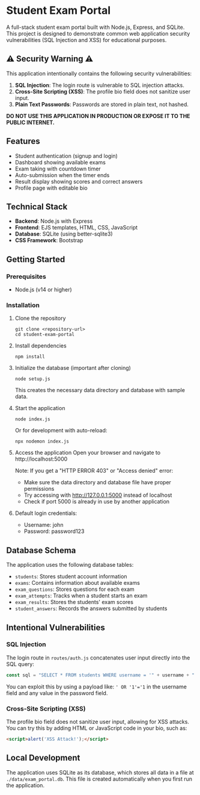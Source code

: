 # Student Exam Portal

A full-stack student exam portal built with Node.js, Express, and SQLite. This project is designed to demonstrate common web application security vulnerabilities (SQL Injection and XSS) for educational purposes.

## ⚠️ Security Warning ⚠️

This application intentionally contains the following security vulnerabilities:

1. **SQL Injection**: The login route is vulnerable to SQL injection attacks.
2. **Cross-Site Scripting (XSS)**: The profile bio field does not sanitize user input.
3. **Plain Text Passwords**: Passwords are stored in plain text, not hashed.

**DO NOT USE THIS APPLICATION IN PRODUCTION OR EXPOSE IT TO THE PUBLIC INTERNET.**

## Features

- Student authentication (signup and login)
- Dashboard showing available exams
- Exam taking with countdown timer
- Auto-submission when the timer ends
- Result display showing scores and correct answers
- Profile page with editable bio

## Technical Stack

- **Backend**: Node.js with Express
- **Frontend**: EJS templates, HTML, CSS, JavaScript
- **Database**: SQLite (using better-sqlite3)
- **CSS Framework**: Bootstrap

## Getting Started

### Prerequisites

- Node.js (v14 or higher)

### Installation

1. Clone the repository
   ```
   git clone <repository-url>
   cd student-exam-portal
   ```

2. Install dependencies
   ```
   npm install
   ```

3. Initialize the database (important after cloning)
   ```
   node setup.js
   ```
   This creates the necessary data directory and database with sample data.

4. Start the application
   ```
   node index.js
   ```
   Or for development with auto-reload:
   ```
   npx nodemon index.js
   ```

5. Access the application
   Open your browser and navigate to http://localhost:5000
   
   Note: If you get a "HTTP ERROR 403" or "Access denied" error:
   - Make sure the data directory and database file have proper permissions
   - Try accessing with http://127.0.0.1:5000 instead of localhost
   - Check if port 5000 is already in use by another application

6. Default login credentials:
   - Username: john
   - Password: password123

## Database Schema

The application uses the following database tables:
- `students`: Stores student account information
- `exams`: Contains information about available exams
- `exam_questions`: Stores questions for each exam
- `exam_attempts`: Tracks when a student starts an exam
- `exam_results`: Stores the students' exam scores
- `student_answers`: Records the answers submitted by students

## Intentional Vulnerabilities

### SQL Injection

The login route in `routes/auth.js` concatenates user input directly into the SQL query:

```javascript
const sql = "SELECT * FROM students WHERE username = '" + username + "' AND password = '" + password + "'";
```

You can exploit this by using a payload like: `' OR '1'='1` in the username field and any value in the password field.

### Cross-Site Scripting (XSS)

The profile bio field does not sanitize user input, allowing for XSS attacks. You can try this by adding HTML or JavaScript code in your bio, such as:

```html
<script>alert('XSS Attack!');</script>
```

## Local Development

The application uses SQLite as its database, which stores all data in a file at `./data/exam_portal.db`. This file is created automatically when you first run the application.

